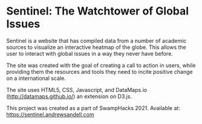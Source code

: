 # Sentinel: The Watchtower of Global Issues

Sentinel is a website that has compiled data from a number of academic sources to visualize an interactive heatmap of the globe. This allows the user to interact with global issues in a way they never have before.

The site was created with the goal of creating a call to action in users, while providing them the resources and tools they need to incite positive change on a international scale. 

The site uses HTML5, CSS, Javascript, and DataMaps.io (http://datamaps.github.io/) an extension on D3.js. 

This project was created as a part of SwampHacks 2021.
Available at: https://sentinel.andrewsandell.com
